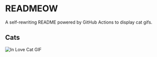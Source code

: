 # READMEOW

A self-rewriting README powered by GitHub Actions to display cat gifs.

## Cats

![In Love Cat GIF](https://media1.giphy.com/media/MDJ9IbxxvDUQM/200.gif?cid=9acd02da9pdbrbgtjn6spj41pqpu434qxj1iikxuizx1b3es&ep=v1_gifs_search&rid=200.gif&ct=g)

